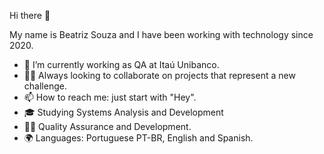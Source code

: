 Hi there 👋

My name is Beatriz Souza and I have been working with technology since 2020.

- 🔭 I’m currently working as QA at Itaú Unibanco.
- 💪🏽 Always looking to collaborate on projects that represent a new challenge.
- 📫 How to reach me: just start with "Hey".
- 🎓 Studying Systems Analysis and Development
- 👨‍💻 Quality Assurance and Development.
- 🌍 Languages: Portuguese PT-BR, English and Spanish.
